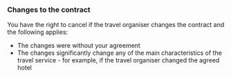 ###  Changes to the contract

You have the right to cancel if the travel organiser changes the contract and
the following applies:

  * The changes were without your agreement 
  * The changes significantly change any of the main characteristics of the travel service - for example, if the travel organiser changed the agreed hotel 
